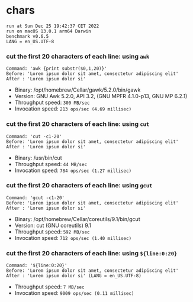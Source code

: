 # chars
 
    run at Sun Dec 25 19:42:37 CET 2022
    run on macOS 13.0.1 arm64 Darwin
    benchmark v0.6.5
    LANG = en_US.UTF-8
 
### cut the first 20 characters of each line: using `awk`
```shell
Command: 'awk {print substr($0,1,20)}'
Before: 'Lorem ipsum dolor sit amet, consectetur adipiscing elit'
After : 'Lorem ipsum dolor si'
```
* Binary: /opt/homebrew/Cellar/gawk/5.2.0/bin/gawk
* Version: GNU Awk 5.2.0, API 3.2, (GNU MPFR 4.1.0-p13, GNU MP 6.2.1)
* Throughput speed: `300 MB/sec`
* Invocation speed: `213 ops/sec (4.69 millisec)`

### cut the first 20 characters of each line: using `cut`
```shell
Command: 'cut -c1-20'
Before: 'Lorem ipsum dolor sit amet, consectetur adipiscing elit'
After : 'Lorem ipsum dolor si'
```
* Binary: /usr/bin/cut
* Throughput speed: `44 MB/sec`
* Invocation speed: `784 ops/sec (1.27 millisec)`

### cut the first 20 characters of each line: using `gcut`
```shell
Command: 'gcut -c1-20'
Before: 'Lorem ipsum dolor sit amet, consectetur adipiscing elit'
After : 'Lorem ipsum dolor si'
```
* Binary: /opt/homebrew/Cellar/coreutils/9.1/bin/gcut
* Version: cut (GNU coreutils) 9.1
* Throughput speed: `592 MB/sec`
* Invocation speed: `712 ops/sec (1.40 millisec)`

### cut the first 20 characters of each line: using `${line:0:20}`
```shell
Command: '${line:0:20}'
Before: 'Lorem ipsum dolor sit amet, consectetur adipiscing elit'
After : 'Lorem ipsum dolor si' (LANG = en_US.UTF-8)
```
* Throughput speed: `7 MB/sec`
* Invocation speed: `9009 ops/sec (0.11 millisec)`

